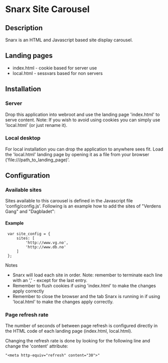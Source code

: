 # Snarx Site Carousel #

## Description ##
Snarx is an HTML and Javascript based site display carousel.

## Landing pages ##
 * index.html - cookie based for server use
 * local.html - sessvars based for non servers

## Installation ##

### Server ###
Drop this application into webroot and use the landing page 'index.html' to serve content. 
Note: If you wish to avoid using cookies you can simply use 'local.html' (or just rename it).

### Local desktop ###
For local installation you can drop the application to anywhere sees fit. Load the 'local.html'
landing page by opening it as a file from your browser ('file:///path_to_landing_page)'.

## Configuration ##

### Available sites ###
Sites available to this carousel is defined in the Javascript file 'config/config.js'. Following
is an example how to add the sites of "Verdens Gang" and "Dagbladet":

#### Example ####

     var site_config = {
         sites: [
             'http://www.vg.no',
             'http://www.db.no'
         ]
     };

Notes
* Snarx will load each site in order. Note: remember to terminate each line with an ',' - except for the last entry.
* Remember to flush cookies if using 'index.html' to make the changes apply correctly
* Remember to close the browser and the tab Snarx is running in if using 'local.html' to make the changes apply correctly.

### Page refresh rate ###

The number of seconds of between page refresh is configured directly in the HTML code
of each landing page (index.html, local.html).

Changing the refresh rate is done by looking for the following line and change the 'content'
attribute:

    "<meta http-equiv="refresh" content="30">"

